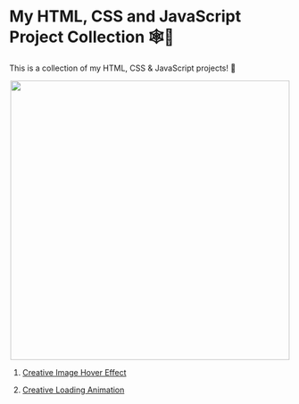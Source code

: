 
# My HTML, CSS and JavaScript Project Collection 🕸️🎢
This is a collection of my HTML, CSS &amp; JavaScript projects! 🚀

<p align="center">
   <img src="https://github.com/code4Y/my-html-css-js-projects/assets/93548927/440bf8e6-53e2-4ff9-ac71-26f9b683e699" width="500">
</p>   


1. [Creative Image Hover Effect](https://github.com/code4Y/my-html-css-js-projects/tree/main/Creative%20Image%20Hover%20Effect)
  
2. [Creative Loading Animation](https://github.com/code4Y/my-html-css-js-projects/tree/main/Creative%20Loading%20Animation)